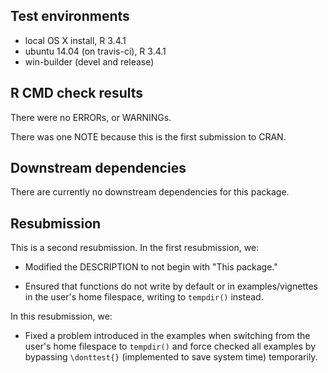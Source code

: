 
Test environments
-----------------

-   local OS X install, R 3.4.1
-   ubuntu 14.04 (on travis-ci), R 3.4.1
-   win-builder (devel and release)

R CMD check results
-------------------

There were no ERRORs, or WARNINGs.

There was one NOTE because this is the first submission to CRAN.

Downstream dependencies
-----------------------

There are currently no downstream dependencies for this package.

Resubmission
------------

This is a second resubmission. In the first resubmission, we:

-   Modified the DESCRIPTION to not begin with "This package."

-   Ensured that functions do not write by default or in examples/vignettes in the user's home filespace, writing to `tempdir()` instead.

In this resubmission, we:

-   Fixed a problem introduced in the examples when switching from the user's home filespace to `tempdir()` and force checked all examples by bypassing `\donttest{}` (implemented to save system time) temporarily.
